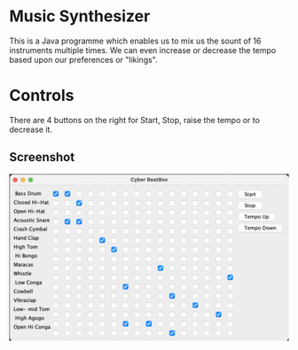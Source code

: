 # Music Synthesizer

This is a Java programme which enables us to mix us the sount of 16 instruments multiple times.
We can even increase or decrease the tempo based upon our preferences or "likings".

# Controls

There are 4 buttons on the right for Start, Stop, raise the tempo or to decrease it.

## Screenshot

![Screenshot](https://raw.githubusercontent.com/Abhaysworkplace/music-synthesizer/main/Screenshot%202022-08-03%20at%208.45.09%20PM.png)
